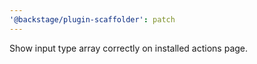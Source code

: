 ```yaml
---
'@backstage/plugin-scaffolder': patch
---
```


Show input type array correctly on installed actions page.
